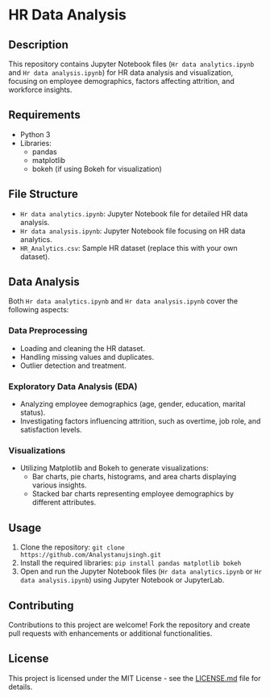 # HR Data Analysis

## Description
This repository contains Jupyter Notebook files (`Hr data analytics.ipynb` and `Hr data analysis.ipynb`) for HR data analysis and visualization, focusing on employee demographics, factors affecting attrition, and workforce insights.

## Requirements
- Python 3
- Libraries:
  - pandas
  - matplotlib
  - bokeh (if using Bokeh for visualization)

## File Structure
- `Hr data analytics.ipynb`: Jupyter Notebook file for detailed HR data analysis.
- `Hr data analysis.ipynb`: Jupyter Notebook file focusing on HR data analytics.
- `HR_Analytics.csv`: Sample HR dataset (replace this with your own dataset).

## Data Analysis
Both `Hr data analytics.ipynb` and `Hr data analysis.ipynb` cover the following aspects:

### Data Preprocessing
- Loading and cleaning the HR dataset.
- Handling missing values and duplicates.
- Outlier detection and treatment.

### Exploratory Data Analysis (EDA)
- Analyzing employee demographics (age, gender, education, marital status).
- Investigating factors influencing attrition, such as overtime, job role, and satisfaction levels.

### Visualizations
- Utilizing Matplotlib and Bokeh to generate visualizations:
  - Bar charts, pie charts, histograms, and area charts displaying various insights.
  - Stacked bar charts representing employee demographics by different attributes.

## Usage
1. Clone the repository: `git clone https://github.com/Analystanujsingh.git`
2. Install the required libraries: `pip install pandas matplotlib bokeh`
3. Open and run the Jupyter Notebook files (`Hr data analytics.ipynb` or `Hr data analysis.ipynb`) using Jupyter Notebook or JupyterLab.

## Contributing
Contributions to this project are welcome! Fork the repository and create pull requests with enhancements or additional functionalities.

## License
This project is licensed under the MIT License - see the [LICENSE.md](LICENSE.md) file for details.
